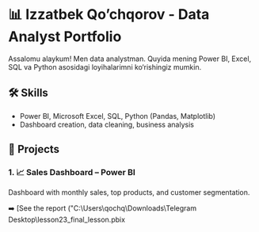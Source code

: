# 📊 Izzatbek Qo’chqorov - Data Analyst Portfolio

Assalomu alaykum! Men data analystman. Quyida mening Power BI, Excel, SQL va Python asosidagi loyihalarimni ko‘rishingiz mumkin.

## 🛠 Skills
- Power BI, Microsoft Excel, SQL, Python (Pandas, Matplotlib)
- Dashboard creation, data cleaning, business analysis

## 📁 Projects

### 1. 📈 Sales Dashboard – Power BI
Dashboard with monthly sales, top products, and customer segmentation.

➡️ [See the report ("C:\Users\qochq\Downloads\Telegram Desktop\lesson23_final_lesson.pbix
